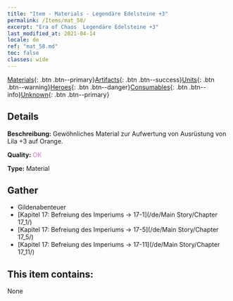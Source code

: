 ```yaml
---
title: "Item - Materials - Legendäre Edelsteine +3"
permalink: /Items/mat_58/
excerpt: "Era of Chaos  Legendäre Edelsteine +3"
last_modified_at: 2021-04-14
locale: de
ref: "mat_58.md"
toc: false
classes: wide
---
```

 [Materials](/de/Items/){: .btn .btn--primary}[Artifacts](/de/Items/Artifacts/){: .btn .btn--success}[Units](/de/Items/Units/){: .btn .btn--warning}[Heroes](/de/Items/Heroes/){: .btn .btn--danger}[Consumables](/de/Items/Consumables/){: .btn .btn--info}[Unknown](/de/Items/Unknown/){: .btn .btn--primary}

## Details
 **Beschreibung:** Gewöhnliches Material zur Aufwertung von Ausrüstung von Lila +3 auf Orange.

 **Quality:** <span style="color: #DA70D6">OK</span>

 **Type:** Material

## Gather

*    Gildenabenteuer 
*    [Kapitel 17: Befreiung des Imperiums -> 17-1](/de/Main Story/Chapter 17_1/) 
*    [Kapitel 17: Befreiung des Imperiums -> 17-5](/de/Main Story/Chapter 17_5/) 
*    [Kapitel 17: Befreiung des Imperiums -> 17-11](/de/Main Story/Chapter 17_11/) 

## This item contains:

  None

